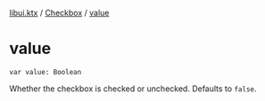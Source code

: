 [libui.ktx](../README.md) / [Checkbox](README.md) / [value](value.md)

# value

`var value: Boolean`

Whether the checkbox is checked or unchecked. Defaults to `false`.

